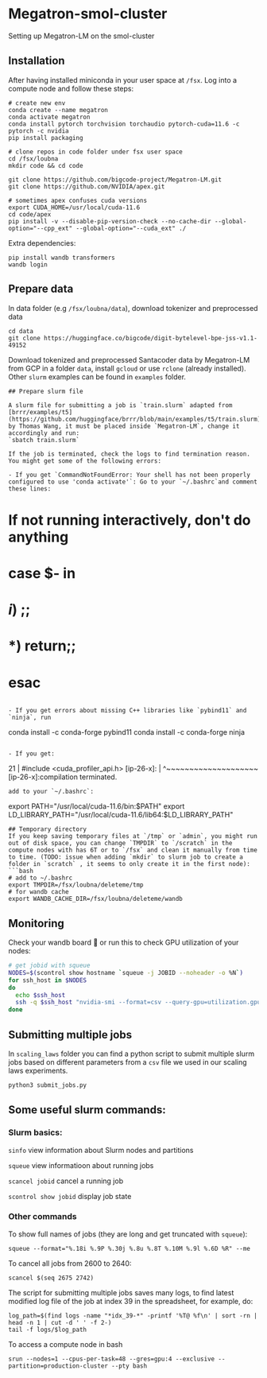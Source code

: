 # Megatron-smol-cluster

Setting up Megatron-LM on the smol-cluster

## Installation

After having installed miniconda in your user space at `/fsx`. Log into a compute node and follow these steps:

```
# create new env
conda create --name megatron
conda activate megatron
conda install pytorch torchvision torchaudio pytorch-cuda=11.6 -c pytorch -c nvidia
pip install packaging
```

```
# clone repos in code folder under fsx user space
cd /fsx/loubna
mkdir code && cd code

git clone https://github.com/bigcode-project/Megatron-LM.git
git clone https://github.com/NVIDIA/apex.git
```

```
# sometimes apex confuses cuda versions
export CUDA_HOME=/usr/local/cuda-11.6
cd code/apex
pip install -v --disable-pip-version-check --no-cache-dir --global-option="--cpp_ext" --global-option="--cuda_ext" ./
```

Extra dependencies:
```
pip install wandb transformers
wandb login
```

## Prepare data

In data folder (e.g `/fsx/loubna/data`), download tokenizer and preprocessed data

```
cd data
git clone https://huggingface.co/bigcode/digit-bytelevel-bpe-jss-v1.1-49152
```

Download tokenized and preprocessed Santacoder data by Megatron-LM from GCP in a folder `data`, install `gcloud` or use `rclone` (already installed).
Other `slurm` examples can be found in `examples` folder.

```
## Prepare slurm file

A slurm file for submitting a job is `train.slurm` adapted from [brrr/examples/t5](https://github.com/huggingface/brrr/blob/main/examples/t5/train.slurm) by Thomas Wang, it must be placed inside `Megatron-LM`, change it accordingly and run:
`sbatch train.slurm`

If the job is terminated, check the logs to find termination reason. You might get some of the following errors:

- If you get `CommandNotFoundError: Your shell has not been properly configured to use 'conda activate'`: Go to your `~/.bashrc`and comment these lines:

```
# If not running interactively, don't do anything
# case $- in
#     *i*) ;;
#       *) return;;
# esac
```

- If you get errors about missing C++ libraries like `pybind11` and `ninja`, run

```
conda install -c conda-forge pybind11
conda install -c conda-forge ninja
```

- If you get:

```
21 | #include <cuda_profiler_api.h>
[ip-26-x]:      |          ^~~~~~~~~~~~~~~~~~~~~
[ip-26-x]:compilation terminated.
```
add to your `~/.bashrc`:
```
export PATH="/usr/local/cuda-11.6/bin:$PATH"
export LD_LIBRARY_PATH="/usr/local/cuda-11.6/lib64:$LD_LIBRARY_PATH"
```
## Temporary directory
If you keep saving temporary files at `/tmp` or `admin`, you might run out of disk space, you can change `TMPDIR` to `/scratch` in the compute nodes with has 6T or to `/fsx` and clean it manually from time to time. (TODO: issue when adding `mkdir` to slurm job to create a folder in `scratch` , it seems to only create it in the first node):
```bash
# add to ~/.bashrc
export TMPDIR=/fsx/loubna/deleteme/tmp
# for wandb cache
export WANDB_CACHE_DIR=/fsx/loubna/deleteme/wandb
```

## Monitoring
Check your wandb board :rocket: or run this to check GPU utilization of your nodes:
```bash
# get jobid with squeue
NODES=$(scontrol show hostname `squeue -j JOBID --noheader -o %N`)
for ssh_host in $NODES
do
  echo $ssh_host
  ssh -q $ssh_host "nvidia-smi --format=csv --query-gpu=utilization.gpu,utilization.memory"
done
```
## Submitting multiple jobs
In `scaling_laws` folder you can find a python script to submit multiple slurm jobs based on different parameters from a `csv` file we used in our scaling laws experiments.
```bash
python3 submit_jobs.py
```
## Some useful slurm commands:

### Slurm basics:
`sinfo` view information about Slurm nodes and partitions

`squeue` view informatioon about running jobs

`scancel jobid` cancel a running job

`scontrol show jobid` display job state

### Other commands
To show full names of jobs (they are long and get truncated with `squeue`):
```
squeue --format="%.18i %.9P %.30j %.8u %.8T %.10M %.9l %.6D %R" --me
```

To cancel all jobs from 2600 to 2640:
```
scancel $(seq 2675 2742)
```
The script for submitting multiple jobs saves many logs, to find latest modified log file of the job at index 39 in the spreadsheet, for example, do:
```
log_path=$(find logs -name "*idx_39-*" -printf '%T@ %f\n' | sort -rn | head -n 1 | cut -d ' ' -f 2-)
tail -f logs/$log_path
```
To access a compute node in bash
```
srun --nodes=1 --cpus-per-task=48 --gres=gpu:4 --exclusive --partition=production-cluster --pty bash
```
